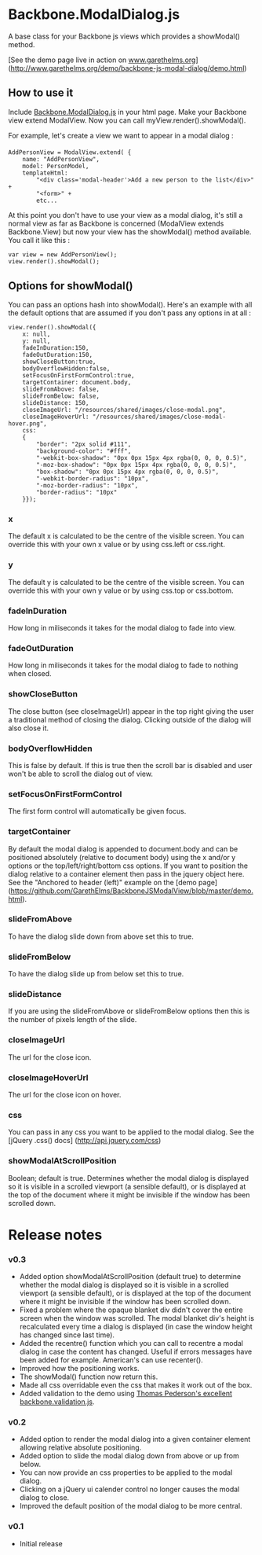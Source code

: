 # Backbone.ModalDialog.js

A base class for your Backbone js views which provides a showModal() method. 

[See the demo page live in action on www.garethelms.org] (http://www.garethelms.org/demo/backbone-js-modal-dialog/demo.html)

## How to use it

Include [Backbone.ModalDialog.js](https://github.com/GarethElms/BackboneJSModalView/blob/master/Backbone.ModalDialog.js) in your html page. Make your Backbone view extend ModalView. Now you can call myView.render().showModal().

For example, let's create a view we want to appear in a modal dialog :

####
	AddPersonView = ModalView.extend( {
		name: "AddPersonView",
		model: PersonModel,
		templateHtml:
			"<div class='modal-header'>Add a new person to the list</div>" +
			"<form>" +
			etc...

At this point you don't have to use your view as a modal dialog, it's still a normal view as far as Backbone is concerned (ModalView extends Backbone.View) but now your view has the showModal() method available. You call it like this :

	var view = new AddPersonView();
	view.render().showModal();

## Options for showModal()
You can pass an options hash into showModal(). Here's an example with all the default options that are assumed if you don't pass any options in at all :

	view.render().showModal({
		x: null,
        y: null,
		fadeInDuration:150,
		fadeOutDuration:150,
		showCloseButton:true,
		bodyOverflowHidden:false,
		setFocusOnFirstFormControl:true,
		targetContainer: document.body,
		slideFromAbove: false,
		slideFromBelow: false,
		slideDistance: 150,
		closeImageUrl: "/resources/shared/images/close-modal.png",
		closeImageHoverUrl: "/resources/shared/images/close-modal-hover.png",
		css:
		{
			"border": "2px solid #111",
			"background-color": "#fff",
			"-webkit-box-shadow": "0px 0px 15px 4px rgba(0, 0, 0, 0.5)",
			"-moz-box-shadow": "0px 0px 15px 4px rgba(0, 0, 0, 0.5)",
			"box-shadow": "0px 0px 15px 4px rgba(0, 0, 0, 0.5)",
			"-webkit-border-radius": "10px",
			"-moz-border-radius": "10px",
			"border-radius": "10px"
		}});

### x
The default x is calculated to be the centre of the visible screen. You can override this with your own x value or by using css.left or css.right.

### y
The default y is calculated to be the centre of the visible screen. You can override this with your own y value or by using css.top or css.bottom.
		
### fadeInDuration
How long in miliseconds it takes for the modal dialog to fade into view.

### fadeOutDuration
How long in miliseconds it takes for the modal dialog to fade to nothing when closed.

### showCloseButton
The close button (see closeImageUrl) appear in the top right giving the user a traditional method of closing the dialog. Clicking outside of the dialog will also close it.

### bodyOverflowHidden
This is false by default. If this is true then the scroll bar is disabled and user won't be able to scroll the dialog out of view.

### setFocusOnFirstFormControl
The first form control will automatically be given focus.

### targetContainer
By default the modal dialog is appended to document.body and can be positioned absolutely (relative to document body) using the x and/or y options or the top/left/right/bottom css options. If you want to position the dialog relative to a container element then pass in the jquery object here. See the "Anchored to header (left)" example on the [demo page] (https://github.com/GarethElms/BackboneJSModalView/blob/master/demo.html).

### slideFromAbove
To have the dialog slide down from above set this to true.

### slideFromBelow
To have the dialog slide up from below set this to true.

### slideDistance
If you are using the slideFromAbove or slideFromBelow options then this is the number of pixels length of the slide.

### closeImageUrl
The url for the close icon.

### closeImageHoverUrl
The url for the close icon on hover.

### css
You can pass in any css you want to be applied to the modal dialog. See the [jQuery .css() docs] (http://api.jquery.com/css)

### showModalAtScrollPosition
Boolean; default is true. Determines whether the modal dialog is displayed so it is visible in a scrolled viewport (a sensible default), or is displayed at the top of the document where it might be invisible if the window has been scrolled down.

# Release notes

### v0.3
* Added option showModalAtScrollPosition (default true) to determine whether the modal dialog is displayed so it is visible in a scrolled viewport (a sensible default), or is displayed at the top of the document where it might be invisible if the window has been scrolled down.
* Fixed a problem where the opaque blanket div didn't cover the entire screen when the window was scrolled. The modal blanket div's height is recalculated every time a dialog is displayed (in case the window height has changed since last time).
* Added the recentre() function which you can call to recentre a modal dialog in case the content has changed. Useful if errors messages have been added for example. American's can use recenter().
* Improved how the positioning works.
* The showModal() function now return this.
* Made all css overridable even the css that makes it work out of the box.
* Added validation to the demo using [Thomas Pederson's excellent backbone.validation.js](https://github.com/thedersen/backbone.validation).

### v0.2
* Added option to render the modal dialog into a given container element allowing relative absolute positioning.
* Added option to slide the modal dialog down from above or up from below.
* You can now provide an css properties to be applied to the modal dialog.
* Clicking on a jQuery ui calender control no longer causes the modal dialog to close.
* Improved the default position of the modal dialog to be more central.

### v0.1
* Initial release